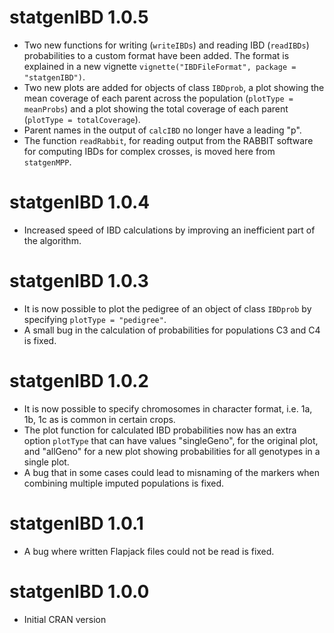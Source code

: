 # statgenIBD 1.0.5

* Two new functions for writing (`writeIBDs`) and reading IBD (`readIBDs`) probabilities to a custom format have been added. The format is explained in a new vignette `vignette("IBDFileFormat", package = "statgenIBD")`.
* Two new plots are added for objects of class `IBDprob`, a plot showing the mean coverage of each parent across the population (`plotType = meanProbs`) and a plot showing the total coverage of each parent (`plotType = totalCoverage`).
* Parent names in the output of `calcIBD` no longer have a leading "p".
* The function `readRabbit`, for reading output from the RABBIT software for computing IBDs for complex crosses, is moved here from `statgenMPP`.

# statgenIBD 1.0.4

* Increased speed of IBD calculations by improving an inefficient part of the algorithm.

# statgenIBD 1.0.3

* It is now possible to plot the pedigree of an object of class `IBDprob` by specifying `plotType = "pedigree"`.
* A small bug in the calculation of probabilities for populations C3 and C4 is fixed.

# statgenIBD 1.0.2

* It is now possible to specify chromosomes in character format, i.e. 1a, 1b, 1c as is common in certain crops.
* The plot function for calculated IBD probabilities now has an extra option `plotType` that can have values "singleGeno", for the original plot, and "allGeno" for a new plot showing probabilities for all genotypes in a single plot.
* A bug that in some cases could lead to misnaming of the markers when combining multiple imputed populations is fixed.

# statgenIBD 1.0.1

* A bug where written Flapjack files could not be read is fixed.

# statgenIBD 1.0.0

* Initial CRAN version
